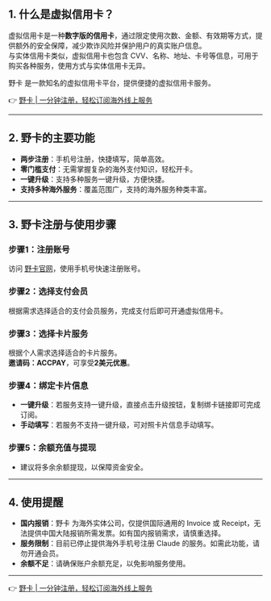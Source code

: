 ## 1. 什么是虚拟信用卡？

虚拟信用卡是一种**数字版的信用卡**，通过限定使用次数、金额、有效期等方式，提供额外的安全保障，减少欺诈风险并保护用户的真实账户信息。  
与实体信用卡类似，虚拟信用卡也包含 CVV、名称、地址、卡号等信息，可用于购买各种服务，使用方式与实体信用卡无异。

野卡 是一款知名的虚拟信用卡平台，提供便捷的虚拟信用卡服务。

👉 [野卡 | 一分钟注册，轻松订阅海外线上服务](https://bit.ly/bewildcard)

---

## 2. 野卡的主要功能

- **两步注册**：手机号注册，快捷填写，简单高效。
- **零门槛支付**：无需掌握复杂的海外支付知识，轻松开卡。
- **一键升级**：支持多种服务一键升级，方便快捷。
- **支持多种海外服务**：覆盖范围广，支持的海外服务种类丰富。

---

## 3. 野卡注册与使用步骤

### 步骤1：注册账号
访问 [野卡官网](https://bit.ly/bewildcard)，使用手机号快速注册账号。

### 步骤2：选择支付会员
根据需求选择适合的支付会员服务，完成支付后即可开通虚拟信用卡。

### 步骤3：选择卡片服务
根据个人需求选择适合的卡片服务。  
**邀请码：ACCPAY**，可享受**2美元优惠**。

### 步骤4：绑定卡片信息
- **一键升级**：若服务支持一键升级，直接点击升级按钮，复制绑卡链接即可完成订阅。
- **手动填写**：若服务不支持一键升级，可对照卡片信息手动填写。

### 步骤5：余额充值与提现
- 建议将多余余额提现，以保障资金安全。

---

## 4. 使用提醒

- **国内报销**：野卡 为海外实体公司，仅提供国际通用的 Invoice 或 Receipt，无法提供中国大陆报销所需发票。如有国内报销需求，请慎重选择。
- **服务限制**：目前已停止提供海外手机号注册 Claude 的服务。如需此功能，请勿开通会员。
- **余额不足**：请确保账户余额充足，以免影响服务使用。

---

👉 [野卡 | 一分钟注册，轻松订阅海外线上服务](https://bit.ly/bewildcard)